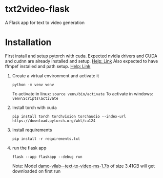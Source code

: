# txt2video-flask
A Flask app for text to video generation


# Installation

First install and setup pytorch with cuda.
Expected nvidia drivers and CUDA and cudnn are already installed and setup. [Help: Link](https://github.com/imxzone/Step-by-Step-Setup-CUDA-cuDNN-and-PyTorch-Installation-on-Windows-with-GPU-Compatibility)
Also expected to have ffmpef installed and path setup. [Help: Link](https://ffmpeg.org/download.html)

1) Create a virtual environment and activate it

    `python -m venv venv`

    To activate in linux:
    `source venv/bin/activate`
    To activate in windows:
    `venv\Scripts\activate`

2) Install torch with cuda

    `pip install torch torchvision torchaudio --index-url https://download.pytorch.org/whl/cu124`

3) Install requirements

    `pip install -r requirements.txt`

4) run the flask app

    `flask --app flaskapp --debug run`

    Note: Model [damo-vilab--text-to-video-ms-1.7b](https://huggingface.co/ali-vilab/text-to-video-ms-1.7b/tree/main) of size 3.41GB will get downloaded on first run




